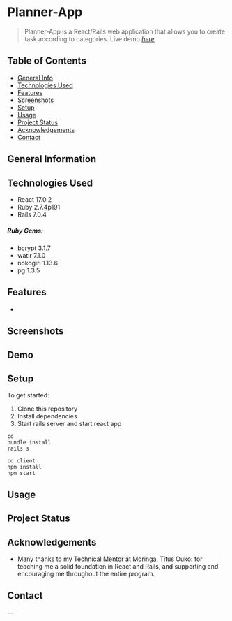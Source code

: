 # Planner-App

> Planner-App is a React/Rails web application that allows you to create task according to categories.
> Live demo [_here_]().

## Table of Contents

- [General Info](#general-information)
- [Technologies Used](#technologies-used)
- [Features](#features)
- [Screenshots](#screenshots)
- [Setup](#setup)
- [Usage](#usage)
- [Project Status](#project-status)
- [Acknowledgements](#acknowledgements)
- [Contact](#contact)

## General Information



## Technologies Used

- React 17.0.2
- Ruby 2.7.4p191
- Rails 7.0.4

##### Ruby Gems:

- bcrypt 3.1.7
- watir 7.1.0
- nokogiri 1.13.6
- pg 1.3.5

## Features

- 

## Screenshots






## Demo


## Setup

To get started:

1. Clone this repository
2. Install dependencies
3. Start rails server and start react app

```
cd 
bundle install
rails s

cd client
npm install
npm start
```

## Usage

## Project Status


## Acknowledgements


- Many thanks to my Technical Mentor  at Moringa, Titus Ouko: for teaching me a solid foundation in React and Rails, and supporting and encouraging me  throughout the entire  program.

## Contact


--
